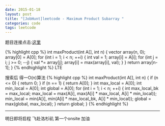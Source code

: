 ```yaml
---
date: 2015-01-18
layout: post
title: "[JobHunt]leetcode - Maximum Product Subarray "
categories: code
tags: leetcode
---
```


题目连接点击:[这里](https://oj.leetcode.com/problems/maximum-product-subarray/)

<!--more-->
{% highlight cpp %}
int maxProduct(int A[], int n) {
 vector<int> array(n, 0);
    array[0] = A[0];
    for (int i = 1; i < n; ++i) {
        int val = 1;
        array[i] = A[i];
       for (int j = i; j >= 0; --j) {
            val *= array[j];
            array[i] = max(array[i], val);
        }
    }
    return array[n-1];
}
{% endhighlight %}
LTE

搜索后 得一O(n)算法
{% highlight cpp %}
int maxProduct(int A[], int n) {
    if (n <= 0) {
        return 0;
    }
    if (n == 1) {
        return A[0];
    }
    int max_local = A[0];
    int min_local = A[0];
    int global = A[0];
    for (int i = 1; i < n; ++i) {
        int max_local_bk = max_local;
        max_local = max(A[i], max(A[i] * max_local, A[i] * min_local));
        min_local = min(A[i], min(A[i] * max_local_bk, A[i] * min_local));
        global = max(global, max_local);
    }
    return global;
}
{% endhighlight %}

---
明日即将启程 飞赴洛杉矶 第一个onsite 加油
